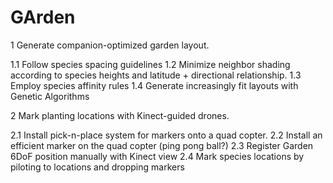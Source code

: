 GArden
======

1 Generate companion-optimized garden layout. 

  1.1 Follow species spacing guidelines
  1.2 Minimize neighbor shading according to species heights and latitude + directional relationship.
  1.3 Employ species affinity rules
  1.4 Generate increasingly fit layouts with Genetic Algorithms

2 Mark planting locations with Kinect-guided drones.

  2.1 Install pick-n-place system for markers onto a quad copter.
  2.2 Install an efficient marker on the quad copter (ping pong ball?)
  2.3 Register Garden 6DoF position manually with Kinect view
  2.4 Mark species locations by piloting to locations and dropping markers
